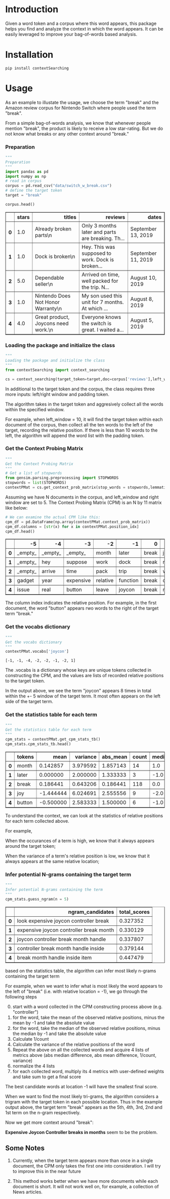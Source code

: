 
# Introduction

Given a word token and a corpus where this word appears, this package helps you find and analyze the context in which the word appears. It can be easily leveraged to improve your bag-of-words based analysis.

# Installation

```
pip install contextSearching
```

# Usage

As an example to illustate the usage, we choose the term "break" and the Amazon review corpus for Nintendo Switch where people used the term "break". 

From a simple bag-of-words analysis, we know that whenever people mention "break", the product is likely to receive a low star-rating. But we do not know what breaks or any other context around "break." 

### Preparation


```python
"""
Preparation
"""
import pandas as pd
import numpy as np
# read in corpus
corpus = pd.read_csv("data/switch_w_break.csv")
# define the target token
target = "break"

corpus.head()
```




<div>
<style scoped>
    .dataframe tbody tr th:only-of-type {
        vertical-align: middle;
    }

    .dataframe tbody tr th {
        vertical-align: top;
    }

    .dataframe thead th {
        text-align: right;
    }
</style>
<table border="1" class="dataframe">
  <thead>
    <tr style="text-align: right;">
      <th></th>
      <th>stars</th>
      <th>titles</th>
      <th>reviews</th>
      <th>dates</th>
    </tr>
  </thead>
  <tbody>
    <tr>
      <th>0</th>
      <td>1.0</td>
      <td>Already broken parts\n</td>
      <td>Only 3 months later and parts are breaking. Th...</td>
      <td>September 13, 2019</td>
    </tr>
    <tr>
      <th>1</th>
      <td>1.0</td>
      <td>Dock is broken\n</td>
      <td>Hey. This was supposed to work. Dock is broken...</td>
      <td>September 11, 2019</td>
    </tr>
    <tr>
      <th>2</th>
      <td>5.0</td>
      <td>Dependable seller\n</td>
      <td>Arrived on time,  well packed for the trip.  N...</td>
      <td>August 10, 2019</td>
    </tr>
    <tr>
      <th>3</th>
      <td>1.0</td>
      <td>Nintendo Does Not Honor Warranty\n</td>
      <td>My son used this unit for 7 months.  At which ...</td>
      <td>August 8, 2019</td>
    </tr>
    <tr>
      <th>4</th>
      <td>4.0</td>
      <td>Great product, Joycons need work.\n</td>
      <td>Everyone knows the switch is great. I waited a...</td>
      <td>August 5, 2019</td>
    </tr>
  </tbody>
</table>
</div>



### Loading the package and initialize the class



```python
"""
Loading the package and initialize the class
"""
from contextSearching import context_searching

cs = context_searching(target_token=target,doc=corpus['reviews'],left_window=5,right_window=5,padding_token="_empty_")
```

In additional to the target token and the corpus, the class requires three more inputs: left/right window and padding token.

The algorithm takes in the target token and aggresively collect all the words within the specified window. 

For example, when left_window = 10, it will find the target token within each document of the corpus, then collect all the ten words to the left of the target, recording the relative position. If there is less than 10 words to the left, the algorithm will append the word list with the padding token.

### Get the Context Probing Matrix



```python
"""
Get the Context Probing Matrix
"""
# Get a list of stopwords
from gensim.parsing.preprocessing import STOPWORDS
stopwords = list(STOPWORDS)
contextPMat = cs.get_context_prob_matrix(stop_words = stopwords,lemmatize=True, stem = False)
```

Assuming we have N documents in the corpus, and left_window and right window are set to 5. The Context Probing Matrix (CPM) is an N by 11 matrix like below:


```python
# We can examine the actual CPM like this:
cpm_df = pd.DataFrame(np.array(contextPMat.context_prob_matrix))
cpm_df.columns = [str(x) for x in contextPMat.position_idx]
cpm_df.head()
```




<div>
<style scoped>
    .dataframe tbody tr th:only-of-type {
        vertical-align: middle;
    }

    .dataframe tbody tr th {
        vertical-align: top;
    }

    .dataframe thead th {
        text-align: right;
    }
</style>
<table border="1" class="dataframe">
  <thead>
    <tr style="text-align: right;">
      <th></th>
      <th>-5</th>
      <th>-4</th>
      <th>-3</th>
      <th>-2</th>
      <th>-1</th>
      <th>0</th>
      <th>1</th>
      <th>2</th>
      <th>3</th>
      <th>4</th>
      <th>5</th>
    </tr>
  </thead>
  <tbody>
    <tr>
      <th>0</th>
      <td>_empty_</td>
      <td>_empty_</td>
      <td>_empty_</td>
      <td>month</td>
      <td>later</td>
      <td>break</td>
      <td>joy</td>
      <td>button</td>
      <td>work</td>
      <td>replace</td>
      <td>_empty_</td>
    </tr>
    <tr>
      <th>1</th>
      <td>_empty_</td>
      <td>hey</td>
      <td>suppose</td>
      <td>work</td>
      <td>dock</td>
      <td>break</td>
      <td>replace</td>
      <td>dock</td>
      <td>pretty</td>
      <td>angry</td>
      <td>_empty_</td>
    </tr>
    <tr>
      <th>2</th>
      <td>_empty_</td>
      <td>arrive</td>
      <td>time</td>
      <td>pack</td>
      <td>trip</td>
      <td>break</td>
      <td>work</td>
      <td>great</td>
      <td>_empty_</td>
      <td>_empty_</td>
      <td>_empty_</td>
    </tr>
    <tr>
      <th>3</th>
      <td>gadget</td>
      <td>year</td>
      <td>expensive</td>
      <td>relative</td>
      <td>function</td>
      <td>break</td>
      <td>quickly</td>
      <td>support</td>
      <td>manufacturer</td>
      <td>beware</td>
      <td>nintendo</td>
    </tr>
    <tr>
      <th>4</th>
      <td>issue</td>
      <td>real</td>
      <td>button</td>
      <td>leave</td>
      <td>joycon</td>
      <td>break</td>
      <td>month</td>
      <td>fortunately</td>
      <td>nintendo</td>
      <td>replace</td>
      <td>warranty</td>
    </tr>
  </tbody>
</table>
</div>



The column index indicates the relative position. For example, in the first document, the word "button" appears rwo words to the right of the target term "break."

### Get the vocabs dictionary



```python
"""
Get the vocabs dictionary
"""
contextPMat.vocabs['joycon']
```




    [-1, -1, -4, -2, -2, -1, -2, 1]



The .vocabs is a dictionary whose keys are unique tokens collected in constructing the CPM, and the values are lists of recorded relative positions to the target token.

In the output above, we see the term "joycon" appears 8 times in total within the +- 5 window of the target term. It most often appears on the left side of the target term.

### Get the statistics table for each term



```python
"""
Get the statistics table for each term
"""
cpm_stats = contextPMat.get_cpm_stats_tb()
cpm_stats.cpm_stats_tb.head()
```




<div>
<style scoped>
    .dataframe tbody tr th:only-of-type {
        vertical-align: middle;
    }

    .dataframe tbody tr th {
        vertical-align: top;
    }

    .dataframe thead th {
        text-align: right;
    }
</style>
<table border="1" class="dataframe">
  <thead>
    <tr style="text-align: right;">
      <th></th>
      <th>tokens</th>
      <th>mean</th>
      <th>variance</th>
      <th>abs_mean</th>
      <th>count</th>
      <th>median</th>
    </tr>
  </thead>
  <tbody>
    <tr>
      <th>0</th>
      <td>month</td>
      <td>0.142857</td>
      <td>3.979592</td>
      <td>1.857143</td>
      <td>14</td>
      <td>1.0</td>
    </tr>
    <tr>
      <th>1</th>
      <td>later</td>
      <td>0.000000</td>
      <td>2.000000</td>
      <td>1.333333</td>
      <td>3</td>
      <td>-1.0</td>
    </tr>
    <tr>
      <th>2</th>
      <td>break</td>
      <td>0.186441</td>
      <td>0.643206</td>
      <td>0.186441</td>
      <td>118</td>
      <td>0.0</td>
    </tr>
    <tr>
      <th>3</th>
      <td>joy</td>
      <td>-1.444444</td>
      <td>6.024691</td>
      <td>2.555556</td>
      <td>9</td>
      <td>-2.0</td>
    </tr>
    <tr>
      <th>4</th>
      <td>button</td>
      <td>-0.500000</td>
      <td>2.583333</td>
      <td>1.500000</td>
      <td>6</td>
      <td>-1.0</td>
    </tr>
  </tbody>
</table>
</div>



To understand the context, we can look at the statistics of relative positions for each term collected above. 

For example,

When the occurances of a term is high, we know that it always appears around the target token;

When the variance of a term's relative position is low, we know that it always appears at the same relative location;

### Infer potential N-grams containing the target term



```python
"""
Infer potential N-grams containing the term
"""
cpm_stats.guess_ngram(n = 5)
```




<div>
<style scoped>
    .dataframe tbody tr th:only-of-type {
        vertical-align: middle;
    }

    .dataframe tbody tr th {
        vertical-align: top;
    }

    .dataframe thead th {
        text-align: right;
    }
</style>
<table border="1" class="dataframe">
  <thead>
    <tr style="text-align: right;">
      <th></th>
      <th>ngram_candidates</th>
      <th>total_scores</th>
    </tr>
  </thead>
  <tbody>
    <tr>
      <th>0</th>
      <td>look expensive joycon controller break</td>
      <td>0.327352</td>
    </tr>
    <tr>
      <th>1</th>
      <td>expensive joycon controller break month</td>
      <td>0.330129</td>
    </tr>
    <tr>
      <th>2</th>
      <td>joycon controller break month handle</td>
      <td>0.337807</td>
    </tr>
    <tr>
      <th>3</th>
      <td>controller break month handle inside</td>
      <td>0.379144</td>
    </tr>
    <tr>
      <th>4</th>
      <td>break month handle inside item</td>
      <td>0.447479</td>
    </tr>
  </tbody>
</table>
</div>



based on the statistics table, the algorithm can infer most likely n-grams containing the target term

For example, when we want to infer what is most likely the word appears to the left of "break" (i.e. with relative location = -1), we go through the following steps

0. start with a word collected in the CPM constructing process above (e.g. "controller")
1. for the word, take the mean of the observed relative positions, minus the mean by -1 and take the absolute value
2. for the word, take the median of the observed relative positions, minus the median by -1 and take the absolute value
3. Calculate 1/count
4. Calculate the variance of the relative positions of the word
5. Repeat the above on all the collected words and acquire 4 lists of metrics above (abs median difference, abs mean difference, 1/count, variance)
6. normalize the 4 lists
7. for each collected word, multiply its 4 metrics with user-defined weights and take sum to get a final score

The best candidate words at location -1 will have the smallest final score.

When we want to find the most likely tri-grams, the algorithm considers a trigram with the target token in each possible location. Thus in the example output above, the target term "break" appears as the 5th, 4th, 3rd, 2nd and 1st term on the n-gram respectively.

Now we get more context around "break": 

**Expensive Joycon Controller breaks in months** seem to be the problem.

## Some Notes

1. Currently, when the target term appears more than once in a single document, the CPM only takes the first one into consideration. I will try to improve this in the near future

2. This method works better when we have more documents while each document is short. It will not work well on, for example, a collection of News articles.
